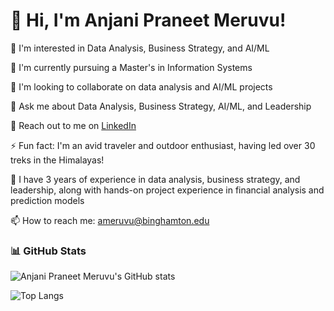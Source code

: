 # 👋 Hi, I'm Anjani Praneet Meruvu!

👀 I'm interested in Data Analysis, Business Strategy, and AI/ML

🏫 I'm currently pursuing a Master's in Information Systems

👯 I'm looking to collaborate on data analysis and AI/ML projects

💬 Ask me about Data Analysis, Business Strategy, AI/ML, and Leadership

📄 Reach out to me on [LinkedIn](https://www.linkedin.com/in/praneetanjan/)

⚡ Fun fact: I'm an avid traveler and outdoor enthusiast, having led over 30 treks in the Himalayas!

🌱 I have 3 years of experience in data analysis, business strategy, and leadership, along with hands-on project experience in financial analysis and prediction models

📫 How to reach me: ameruvu@binghamton.edu


### 📊 GitHub Stats

![Anjani Praneet Meruvu's GitHub stats](https://github-readme-stats.vercel.app/api?username=PraneetMeruvu&show_icons=true&theme=radical)

![Top Langs](https://github-readme-stats.vercel.app/api/top-langs/?username=aPraneetMeruvu&layout=compact&theme=radical)
